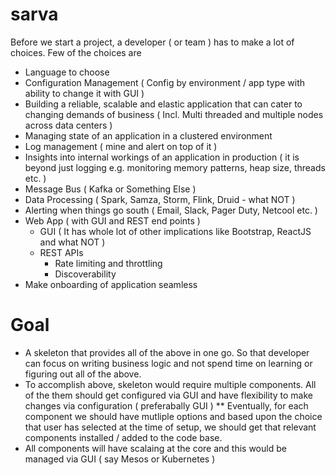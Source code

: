 # sarva
Before we start a project, a developer ( or team ) has to make a lot of choices. Few of the choices are 
* Language to choose
* Configuration Management ( Config by environment / app type with ability to change it with GUI )
* Building a reliable, scalable and elastic application that can cater to changing demands of business ( Incl. Multi threaded and multiple nodes across data centers )
* Managing state of an application in a clustered environment
* Log management ( mine and alert on top of it )
* Insights into internal workings of an application in production ( it is beyond just logging e.g. monitoring memory patterns, heap size, threads etc. )
* Message Bus ( Kafka or Something Else )
* Data Processing ( Spark, Samza, Storm, Flink, Druid - what NOT )
* Alerting when things go south ( Email, Slack, Pager Duty, Netcool etc. )
* Web App ( with GUI and REST end points )
  * GUI ( It has whole lot of other implications like Bootstrap, ReactJS and what NOT )
  * REST APIs
    * Rate limiting and throttling
    * Discoverability
* Make onboarding of application seamless

# Goal
* A skeleton that provides all of the above in one go. So that developer can focus on writing business logic and not spend time on learning or figuring out all of the above. 
* To accomplish above, skeleton would require multiple components. All of the them should get configured via GUI and have flexibility to make changes via configuration ( preferabally GUI )
** Eventually, for each component we should have mutliple options and based upon the choice that user has selected at the time of setup, we should get that relevant components installed / added to the code base.
* All components will have scalaing at the core and this would be managed via GUI ( say Mesos or Kubernetes )

